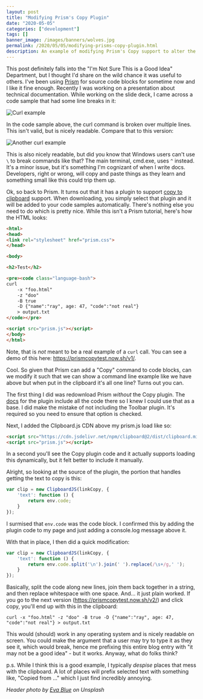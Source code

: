 ```yaml
---
layout: post
title: "Modifying Prism's Copy Plugin"
date: "2020-05-05"
categories: ["development"]
tags: []
banner_image: /images/banners/wolves.jpg
permalink: /2020/05/05/modifying-prisms-copy-plugin.html
description: An example of modifying Prism's Copy support to alter the text in the clipboard
---
```


This post definitely falls into the "I'm Not Sure This is a Good Idea" Department, but I thought I'd share on the wild chance it was useful to others. I've been using [Prism](https://prismjs.com/index.html) for source code blocks for sometime now and I like it fine enough. Recently I was working on a presentation about technical documentation. While working on the slide deck, I came across a code sample that had some line breaks in it:

<p>
<img data-src="https://static.raymondcamden.com/images/2020/05/spotify.png" alt="Curl example" class="lazyload imgborder imgcenter">
</p>

In the code sample above, the curl command is broken over multiple lines. This isn't valid, but is nicely readable. Compare that to this version:

<p>
<img data-src="https://static.raymondcamden.com/images/2020/05/curl.png" alt="Another curl example" class="lazyload imgborder imgcenter">
</p>

This is also nicely readable, but did you know that Windows users can't use `\` to break commands like that? The main terminal, cmd.exe, uses `^` instead. It's a minor issue, but it's something I'm cognizant of when I write docs. Developers, right or wrong, will copy and paste things as they learn and something small like this could trip them up.

Ok, so back to Prism. It turns out that it has a plugin to support [copy to clipboard](https://prismjs.com/plugins/copy-to-clipboard/) support. When downloading, you simply select that plugin and it will be added to your code samples automatically. There's nothing else you need to do which is pretty nice. While this isn't a Prism tutorial, here's how the HTML looks:

```html
<html>
<head>
<link rel="stylesheet" href="prism.css">
</head>

<body>

<h2>Test</h2>

<pre><code class="language-bash">
curl 
	-x "foo.html"
	-z "doo"
	-B true
	-D {"name":"ray", age: 47, "code":"not real"}
	> output.txt
</code></pre>

<script src="prism.js"></script>
</body>
</html>
```

Note, that is *not* meant to be a real example of a `curl` call. You can see a demo of this here: <https://prismcopytest.now.sh/v1/>.

Cool. So given that Prism can add a "Copy" command to code blocks, can we modify it such that we can show a command line example like we have above but when put in the clipboard it's all one line? Turns out you can.

The first thing I did was redownload Prism *without* the Copy plugin. The [docs](https://prismjs.com/plugins/copy-to-clipboard/) for the plugin include all the code there so I knew I could use that as a base. I did make the mistake of not including the Toolbar plugin. It's required so you need to ensure that option is checked. 

Next, I added the Clipboard.js CDN above my prism.js load like so:

```html
<script src="https://cdn.jsdelivr.net/npm/clipboard@2/dist/clipboard.min.js"></script>
<script src="prism.js"></script>
```

In a second you'll see the Copy plugin code and it actually supports loading this dynamically, but it felt better to include it manually. 

Alright, so looking at the source of the plugin, the portion that handles getting the text to copy is this:

```js
var clip = new ClipboardJS(linkCopy, {
	'text': function () {
		return env.code;
	}
});
```

I surmised that `env.code` was the code block. I confirmed this by adding the plugin code to my page and just adding a console.log message above it. 

With that in place, I then did a quick modification:

```js
var clip = new ClipboardJS(linkCopy, {
	'text': function () {
		return env.code.split('\n').join(' ').replace(/\s+/g,' ');
	}
});
```

Basically, split the code along new lines, join them back together in a string, and then replace whitespace with one space. And... it just plain worked. If you go to the next version (<https://prismcopytest.now.sh/v2/>) and click copy, you'll end up with this in the clipboard:

```
curl -x "foo.html" -z "doo" -B true -D {"name":"ray", age: 47, "code":"not real"} > output.txt 
```

This would (should) work in any operating system and is nicely readable on screen. You could make the argument that a user may try to type it as they see it, which would break, hence me prefixing this entire blog entry with "it may not be a good idea" - but it works. Anyway, what do folks think?

p.s. While I think this is a good example, I typically *despise* places that mess with the clipboard. A lot of places will prefix selected text with something like, "Copied from ..." which I just find incredibly annoying. 

<i>Header photo by <a href="https://unsplash.com/@evablue?utm_source=unsplash&utm_medium=referral&utm_content=creditCopyText">Eva Blue</a> on Unsplash</i>